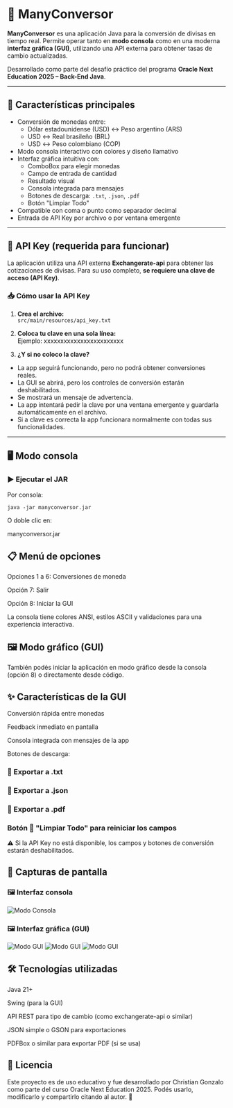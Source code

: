 # 💱 ManyConversor

**ManyConversor** es una aplicación Java para la conversión de divisas en tiempo real. Permite operar tanto en **modo consola** como en una moderna **interfaz gráfica (GUI)**, utilizando una API externa para obtener tasas de cambio actualizadas.

Desarrollado como parte del desafío práctico del programa **Oracle Next Education 2025 – Back-End Java**.

---

## 🧭 Características principales

- Conversión de monedas entre:
  - Dólar estadounidense (USD) ↔ Peso argentino (ARS)
  - USD ↔ Real brasileño (BRL)
  - USD ↔ Peso colombiano (COP)
- Modo consola interactivo con colores y diseño llamativo
- Interfaz gráfica intuitiva con:
  - ComboBox para elegir monedas
  - Campo de entrada de cantidad
  - Resultado visual 
  - Consola integrada para mensajes
  - Botones de descarga: `.txt`, `.json`, `.pdf`
  - Botón "Limpiar Todo"
- Compatible con coma o punto como separador decimal
- Entrada de API Key por archivo o por ventana emergente

---

## 🔐 API Key (requerida para funcionar)

La aplicación utiliza una API externa **Exchangerate-api** para obtener las cotizaciones de divisas. Para su uso completo, **se requiere una clave de acceso (API Key)**.

### 📥 Cómo usar la API Key

1. **Crea el archivo:**  
   `src/main/resources/api_key.txt`

2. **Coloca tu clave en una sola línea:**  
   Ejemplo:
   xxxxxxxxxxxxxxxxxxxxxxxx

3. **¿Y si no coloco la clave?**  
- La app seguirá funcionando, pero no podrá obtener conversiones reales.
- La GUI se abrirá, pero los controles de conversión estarán deshabilitados.
- Se mostrará un mensaje de advertencia.
- La app intentará pedir la clave por una ventana emergente y guardarla automáticamente en el archivo.
- Si a clave es correcta la app funcionara normalmente con todas sus funcionalidades.

---

## 🖥️ Modo consola

### ▶️ Ejecutar el JAR

Por consola:

```
java -jar manyconversor.jar
```
O doble clic en:

manyconversor.jar

## 📋 Menú de opciones
Opciones 1 a 6: Conversiones de moneda

Opción 7: Salir

Opción 8: Iniciar la GUI

La consola tiene colores ANSI, estilos ASCII y validaciones para una experiencia interactiva.

## 🖼️ Modo gráfico (GUI)
También podés iniciar la aplicación en modo gráfico desde la consola (opción 8) o directamente desde código.

## ✨ Características de la GUI
Conversión rápida entre monedas

Feedback inmediato en pantalla

Consola integrada con mensajes de la app

Botones de descarga:

### 📄 Exportar a .txt

### 🧾 Exportar a .json

### 📕 Exportar a .pdf

### Botón 🧹 "Limpiar Todo" para reiniciar los campos

⚠️ Si la API Key no está disponible, los campos y botones de conversión estarán deshabilitados.

## 📸 Capturas de pantalla

### 🖼️ Interfaz consola

![Modo Consola](img/#)

### 🖼️ Interfaz gráfica (GUI)

![Modo GUI](img/#)
![Modo GUI](img/#)
![Modo GUI](img/#)

## 🛠️ Tecnologías utilizadas
Java 21+

Swing (para la GUI)

API REST para tipo de cambio (como exchangerate-api o similar)

JSON simple o GSON para exportaciones

PDFBox o similar para exportar PDF (si se usa)

## 📜 Licencia
Este proyecto es de uso educativo y fue desarrollado por Christian Gonzalo como parte del curso Oracle Next Education 2025.
Podés usarlo, modificarlo y compartirlo citando al autor. 🙌